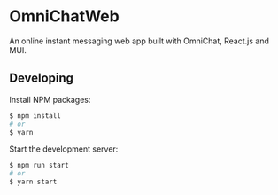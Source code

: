 # OmniChatWeb

An online instant messaging web app built with OmniChat, React.js and MUI.

## Developing

Install NPM packages:

```bash
$ npm install
# or
$ yarn
```

Start the development server:

```bash
$ npm run start
# or
$ yarn start
```
